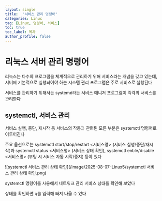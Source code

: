 ```yaml
---
layout: single
title:  "서비스 관리 명령어"
categories: Linux
tag: [Linux, 명령어, 서비스]
toc: true
toc_label: 목차
author_profile: false
---
```


# 리눅스 서버 관리 명령어

리눅스는 다수의 프로그램을 체계적으로 관리하기 위해 서비스라는 개념을 갖고 있는데, 서버에 기본적으로 실행되어야 하는 시스템 관리 프로그램은 주로 서비스로 실행된다

서비스를 관리하기 위해서는 systemd라는 서비스 매니저 프로그램이 각각의 서비스를 관리한다

## systemctl, 서비스 관리

서비스 실행, 중단, 재시작 등 서비스의 작동과 관련된 모든 부분은 systemctl 명령어로 이루어진다

주요 옵션으로는 systemctl start/stop/restart <서비스명> (서비스 실행/중단/재시작)과
systemctl status <서비스명> (서비스 상태 확인), systemctl enble/disable <서비스명> (부팅 시 서비스 자동 시작/중지) 등이 있다

![systemctl 서비스 관리 상태 확인](/image/2025-08-07-Linux5/systemctl 서비스 관리 상태 확인.png)

systemctl 명령어를 사용해서 네트워크 관리 서비스 상태를 확인해 보았다

상태를 확인하면 q를 입력해 빠져 나올 수 있다

